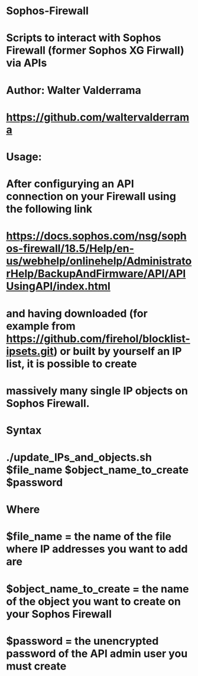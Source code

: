 # Sophos-Firewall
# Scripts to interact with Sophos Firewall (former Sophos XG Firwall) via APIs
# Author: Walter Valderrama
# https://github.com/waltervalderrama
# Usage:
# After configurying an API connection on your Firewall using the following link 
# https://docs.sophos.com/nsg/sophos-firewall/18.5/Help/en-us/webhelp/onlinehelp/AdministratorHelp/BackupAndFirmware/API/APIUsingAPI/index.html 
# and having downloaded (for example from https://github.com/firehol/blocklist-ipsets.git) or built by yourself an IP list, it is possible to create
# massively many single IP objects on Sophos Firewall.

# Syntax
# ./update_IPs_and_objects.sh $file_name $object_name_to_create $password

# Where
# $file_name = the name of the file where IP addresses you want to add are
# $object_name_to_create = the name of the object you want to create on your Sophos Firewall
# $password = the unencrypted password of the API admin user you must create
